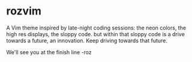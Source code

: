# rozvim

A Vim theme inspired by late-night coding sessions: the neon colors, the high res displays, the sloppy code. but within that sloppy code is a drive towards a future, an innovation. Keep driving towards that future.

We'll see you at the finish line   -roz
